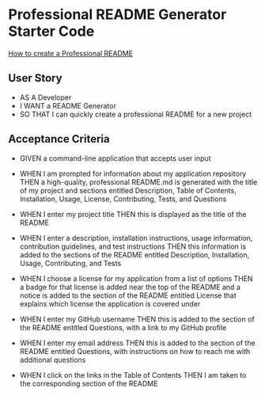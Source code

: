# Professional README Generator Starter Code

[How to create a Professional README](https://coding-boot-camp.github.io/full-stack/github/professional-readme-guide)

## User Story
- AS A Developer
- I WANT a README Generator
- SO THAT I can quickly create a professional README for a new project

## Acceptance Criteria
- GIVEN a command-line application that accepts user input
- WHEN I am prompted for information about my application repository
THEN a high-quality, professional README.md is generated with the title of my project and sections entitled Description, Table of Contents, Installation, Usage, License, Contributing, Tests, and Questions

- WHEN I enter my project title
THEN this is displayed as the title of the README

- WHEN I enter a description, installation instructions, usage information, contribution guidelines, and test instructions
THEN this information is added to the sections of the README entitled Description, Installation, Usage, Contributing, and Tests

- WHEN I choose a license for my application from a list of options
THEN a badge for that license is added near the top of the README and a notice is added to the section of the README entitled License that explains which license the application is covered under

- WHEN I enter my GitHub username
THEN this is added to the section of the README entitled Questions, with a link to my GitHub profile

- WHEN I enter my email address
THEN this is added to the section of the README entitled Questions, with instructions on how to reach me with additional questions

- WHEN I click on the links in the Table of Contents
THEN I am taken to the corresponding section of the README




